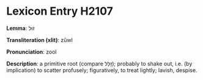 # Lexicon Entry H2107

**Lemma**: זוּל

**Transliteration (xlit)**: zûwl

**Pronunciation**: zool

**Description**:
a primitive root (compare זָלַל); probably to shake out, i.e. (by implication) to scatter profusely; figuratively, to treat lightly; lavish, despise.
